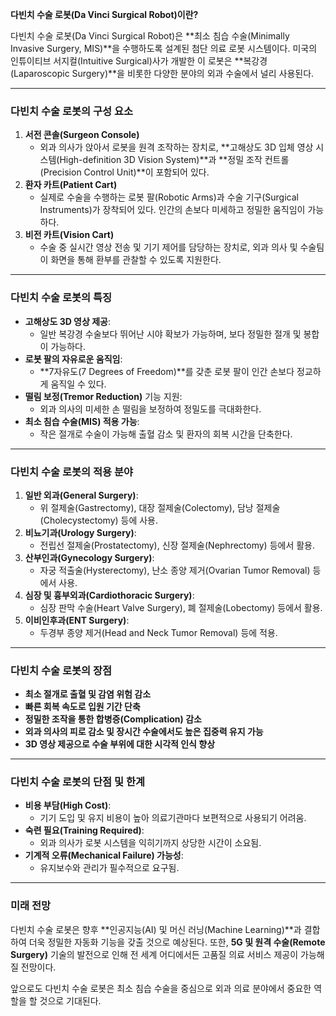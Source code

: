 **다빈치 수술 로봇(Da Vinci Surgical Robot)이란?**

다빈치 수술 로봇(Da Vinci Surgical Robot)은 **최소 침습 수술(Minimally Invasive Surgery, MIS)**을 수행하도록 설계된 첨단 의료 로봇 시스템이다. 미국의 인튜이티브 서지컬(Intuitive Surgical)사가 개발한 이 로봇은 **복강경(Laparoscopic Surgery)**을 비롯한 다양한 분야의 외과 수술에서 널리 사용된다.

---

### **다빈치 수술 로봇의 구성 요소**

1. **서전 콘솔(Surgeon Console)**
    - 외과 의사가 앉아서 로봇을 원격 조작하는 장치로, **고해상도 3D 입체 영상 시스템(High-definition 3D Vision System)**과 **정밀 조작 컨트롤(Precision Control Unit)**이 포함되어 있다.
2. **환자 카트(Patient Cart)**
    - 실제로 수술을 수행하는 로봇 팔(Robotic Arms)과 수술 기구(Surgical Instruments)가 장착되어 있다. 인간의 손보다 미세하고 정밀한 움직임이 가능하다.
3. **비전 카트(Vision Cart)**
    - 수술 중 실시간 영상 전송 및 기기 제어를 담당하는 장치로, 외과 의사 및 수술팀이 화면을 통해 환부를 관찰할 수 있도록 지원한다.

---

### **다빈치 수술 로봇의 특징**

- **고해상도 3D 영상 제공**:
    - 일반 복강경 수술보다 뛰어난 시야 확보가 가능하며, 보다 정밀한 절개 및 봉합이 가능하다.
- **로봇 팔의 자유로운 움직임**:
    - **7자유도(7 Degrees of Freedom)**를 갖춘 로봇 팔이 인간 손보다 정교하게 움직일 수 있다.
- **떨림 보정(Tremor Reduction)** 기능 지원:
    - 외과 의사의 미세한 손 떨림을 보정하여 정밀도를 극대화한다.
- **최소 침습 수술(MIS) 적용 가능**:
    - 작은 절개로 수술이 가능해 출혈 감소 및 환자의 회복 시간을 단축한다.

---

### **다빈치 수술 로봇의 적용 분야**

1. **일반 외과(General Surgery)**:
    - 위 절제술(Gastrectomy), 대장 절제술(Colectomy), 담낭 절제술(Cholecystectomy) 등에 사용.
2. **비뇨기과(Urology Surgery)**:
    - 전립선 절제술(Prostatectomy), 신장 절제술(Nephrectomy) 등에서 활용.
3. **산부인과(Gynecology Surgery)**:
    - 자궁 적출술(Hysterectomy), 난소 종양 제거(Ovarian Tumor Removal) 등에서 사용.
4. **심장 및 흉부외과(Cardiothoracic Surgery)**:
    - 심장 판막 수술(Heart Valve Surgery), 폐 절제술(Lobectomy) 등에서 활용.
5. **이비인후과(ENT Surgery)**:
    - 두경부 종양 제거(Head and Neck Tumor Removal) 등에 적용.

---

### **다빈치 수술 로봇의 장점**

- **최소 절개로 출혈 및 감염 위험 감소**
- **빠른 회복 속도로 입원 기간 단축**
- **정밀한 조작을 통한 합병증(Complication) 감소**
- **외과 의사의 피로 감소 및 장시간 수술에서도 높은 집중력 유지 가능**
- **3D 영상 제공으로 수술 부위에 대한 시각적 인식 향상**

---

### **다빈치 수술 로봇의 단점 및 한계**

- **비용 부담(High Cost)**:
    - 기기 도입 및 유지 비용이 높아 의료기관마다 보편적으로 사용되기 어려움.
- **숙련 필요(Training Required)**:
    - 외과 의사가 로봇 시스템을 익히기까지 상당한 시간이 소요됨.
- **기계적 오류(Mechanical Failure) 가능성**:
    - 유지보수와 관리가 필수적으로 요구됨.

---

### **미래 전망**

다빈치 수술 로봇은 향후 **인공지능(AI) 및 머신 러닝(Machine Learning)**과 결합하여 더욱 정밀한 자동화 기능을 갖출 것으로 예상된다. 또한, **5G 및 원격 수술(Remote Surgery)** 기술의 발전으로 인해 전 세계 어디에서든 고품질 의료 서비스 제공이 가능해질 전망이다.

앞으로도 다빈치 수술 로봇은 최소 침습 수술을 중심으로 외과 의료 분야에서 중요한 역할을 할 것으로 기대된다.